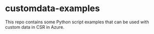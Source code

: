 # customdata-examples
This repo contains some Python script examples that can be used with custom data in CSR in Azure.
